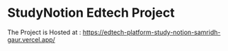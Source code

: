 # StudyNotion Edtech Project

The Project is Hosted at : https://edtech-platform-study-notion-samridh-gaur.vercel.app/

